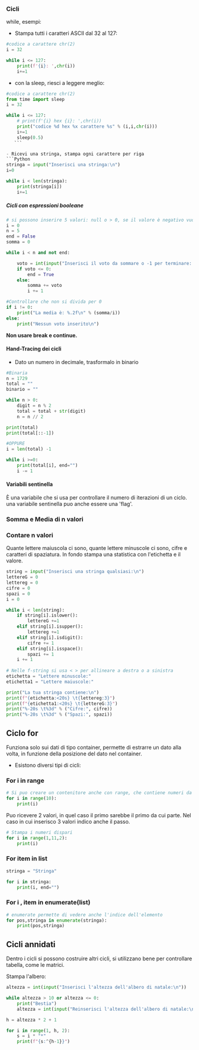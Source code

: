 ### Cicli

while, esempi:

- Stampa tutti i caratteri ASCII dal 32 al 127:
```Python
#codice a carattere chr(2)
i = 32

while i <= 127:
    print(f'{i}: ',chr(i))
    i+=1
```

- con la sleep, riesci a leggere meglio:
```Python
#codice a carattere chr(2)
from time import sleep
i = 32

while i <= 127:
    # print(f'{i} hex {i}: ',chr(i))
    print("codice %d hex %x carattere %s" % (i,i,chr(i)))
    i+=1
    sleep(0.5)
   ```

- Ricevi una stringa, stampa ogni carattere per riga
```Python
stringa = input("Inserisci una stringa:\n")
i=0

while i < len(stringa):
    print(stringa[i])
    i+=1
```

##### Cicli con espressioni booleane

```Python
# si possono inserire 5 valori: null o > 0, se il valore è negativo vuoldire che vuole interrompere. media dei voti
i = 0
n = 5
end = False
somma = 0

while i < n and not end:

    voto = int(input("Inserisci il voto da sommare o -1 per terminare: "))
    if voto <= 0:
        end = True
    else:
        somma += voto
        i += 1

#Controllare che non si divida per 0
if i != 0:
    print("La media è: %.2f\n" % (somma/i))
else:
    print("Nessun voto inserito\n")
```

**Non usare break e continue.**

#### Hand-Tracing dei cicli

- Dato un numero in decimale, trasformalo in binario
```python
#Binaria
n = 1729
total = ""
binario = ""

while n > 0:
    digit = n % 2
    total = total + str(digit)
    n = n // 2

print(total)
print(total[::-1])

#OPPURE
i = len(total) -1

while i >=0:
    print(total[i], end="")
    i -= 1
```

#### Variabili sentinella

È una variabile che si usa per controllare il numero di iterazioni di un ciclo.
una variabile sentinella puo anche essere una 'flag'.

### Somma e Media di n valori

### Contare n valori

Quante lettere maiuscola ci sono, quante lettere minuscole ci sono, cifre e caratteri di spaziatura.
In fondo stampa una statistica con l'etichetta e il valore.

```python
string = input("Inserisci una stringa qualsiasi:\n")
lettereG = 0
lettereg = 0
cifre = 0
spazi = 0
i = 0

while i < len(string):
    if string[i].islower():
        lettereG +=1
    elif string[i].isupper():
        lettereg +=1
    elif string[i].isdigit():
        cifre += 1
    elif string[i].isspace():
        spazi += 1
    i += 1
  
# Nelle f-string si usa < > per allineare a destra o a sinistra
etichetta = "Lettere minuscole:"
etichetta1 = "Lettere maiuscole:"

print("La tua stringa contiene:\n")
print(f"{etichetta:<20s} \t{lettereg:3}")
print(f"{etichetta1:<20s} \t{lettereG:3}")
print("%-20s \t%3d" % ("Cifre:", cifre))
print("%-20s \t%3d" % ("Spazi:", spazi))
```

## Ciclo for

Funziona solo sui dati di tipo container, permette di estrarre un dato alla volta, in funzione della posizione del dato nel container.
- Esistono diversi tipi di cicli:
### For i in range
```python
# Si puo creare un contenitore anche con range, che contiene numeri da 0 al numero compreso
for i in range(10):
    print(i)
```

Puo ricevere 2 valori, in quel caso il primo sarebbe il primo da cui parte.
Nel caso in cui inserisco 3 valori indico anche il passo.

```python
# Stampa i numeri dispari
for i in range(1,11,2):
    print(i)
```
### For item in list

```python
stringa = "Stringa"

for i in stringa:
    print(i, end="")
```

### For i , item in enumerate(list)

```python
# enumerate permette di vedere anche l'indice dell'elemento
for pos,stringa in enumerate(stringa):
    print(pos,stringa)
```

## Cicli annidati

Dentro i cicli si possono costruire altri cicli, si utilizzano bene per controllare tabella, come le matrici.

Stampa l'albero:
```python
altezza = int(input("Inserisci l'altezza dell'albero di natale:\n"))

while altezza > 10 or altezza <= 0:
    print("Bestia")
    altezza = int(input("Reinserisci l'altezza dell'albero di natale:\n"))

h = altezza * 2 + 1

for i in range(1, h, 2):
    s = i * "*"
    print(f"{s:^{h-1}}")
```